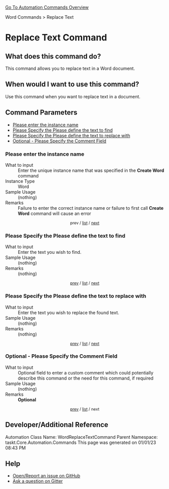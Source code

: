 <!--TITLE: Replace Text Command -->
<!-- SUBTITLE: a command in the Word Commands group. -->
[Go To Automation Commands Overview](/automation-commands.md)


Word Commands &gt; Replace Text


# Replace Text Command


## What does this command do?
This command allows you to replace text in a Word document.


## When would I want to use this command?
Use this command when you want to replace text in a document.


<a id="param_list"></a>
## Command Parameters
- [Please enter the instance name](#param_0)
- [Please Specify the Please define the text to find](#param_1)
- [Please Specify the Please define the text to replace with](#param_2)
- [Optional - Please Specify the Comment Field](#param_3)


<a id="param_0"></a>
### Please enter the instance name


<dl>
<dt>What to input</dt><dd>Enter the unique instance name that was specified in the <strong>Create Word</strong> command</dd>
<dt>Instance Type</dt><dd>Word</dd>
<dt>Sample Usage</dt><dd>(nothing)</dd>
<dt>Remarks</dt><dd>Failure to enter the correct instance name or failure to first call <strong>Create Word</strong> command will cause an error</dd>
</dl>




<div style="font-size: 90%; text-align: center">


prev / [list](#param_list) / [next](#param_1)


</div>


<a id="param_1"></a>
### Please Specify the Please define the text to find


<dl>
<dt>What to input</dt><dd>Enter the text you wish to find.</dd>
<dt>Sample Usage</dt><dd>(nothing)</dd>
<dt>Remarks</dt><dd>(nothing)</dd>
</dl>




<div style="font-size: 90%; text-align: center">


[prev](#param_1) / [list](#param_list) / [next](#param_2)


</div>


<a id="param_2"></a>
### Please Specify the Please define the text to replace with


<dl>
<dt>What to input</dt><dd>Enter the text you wish to replace the found text.</dd>
<dt>Sample Usage</dt><dd>(nothing)</dd>
<dt>Remarks</dt><dd>(nothing)</dd>
</dl>




<div style="font-size: 90%; text-align: center">


[prev](#param_2) / [list](#param_list) / [next](#param_3)


</div>


<a id="param_3"></a>
### Optional - Please Specify the Comment Field


<dl>
<dt>What to input</dt><dd>Optional field to enter a custom comment which could potentially describe this command or the need for this command, if required</dd>
<dt>Sample Usage</dt><dd>(nothing)</dd>
<dt>Remarks</dt><dd><strong>Optional</strong><br></dd>
</dl>




<div style="font-size: 90%; text-align: center">


[prev](#param_3) / [list](#param_list) / next


</div>


## Developer/Additional Reference
Automation Class Name: WordReplaceTextCommand
Parent Namespace: taskt.Core.Automation.Commands
This page was generated on 01/01/23 08:43 PM


## Help
- [Open/Report an issue on GitHub](https://github.com/rcktrncn/taskt/issues/new)
- [Ask a question on Gitter](https://gitter.im/taskt-rpa/Lobby)
